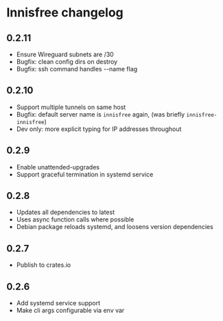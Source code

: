 # Innisfree changelog

## 0.2.11

* Ensure Wireguard subnets are /30
* Bugfix: clean config dirs on destroy
* Bugfix: ssh command handles --name flag

## 0.2.10

* Support multiple tunnels on same host
* Bugfix: default server name is `innisfree` again, (was briefly `innisfree-innisfree`)
* Dev only: more explicit typing for IP addresses throughout

## 0.2.9

* Enable unattended-upgrades
* Support graceful termination in systemd service

## 0.2.8

* Updates all dependencies to latest
* Uses async function calls where possible
* Debian package reloads systemd, and loosens version dependencies

## 0.2.7

* Publish to crates.io

## 0.2.6

* Add systemd service support
* Make cli args configurable via env var
